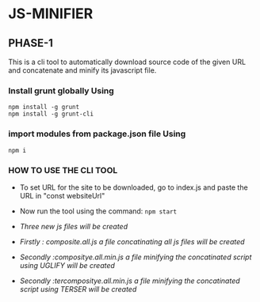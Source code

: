 # JS-MINIFIER

## PHASE-1

This is a cli tool to automatically download source code of the given URL and concatenate and minify its javascript file.

### Install grunt globally Using
` npm install -g grunt ` <br/>
` npm install -g grunt-cli `


### import modules from package.json file Using ###
` npm i `

### HOW TO USE THE CLI TOOL ###
* To set URL for the site to be downloaded, go to index.js and paste the URL in "const websiteUrl"
* Now run the tool using the command:
 ` npm start `

* *Three new js files will be created*
* *Firstly : composite.all.js a file concatinating all js files will be created*
* *Secondly :compositye.all.min.js a file minifying the concatinated script using UGLIFY will be created*
* *Secondly :tercompositye.all.min.js a file minifying  the concatinated script using TERSER will be created*